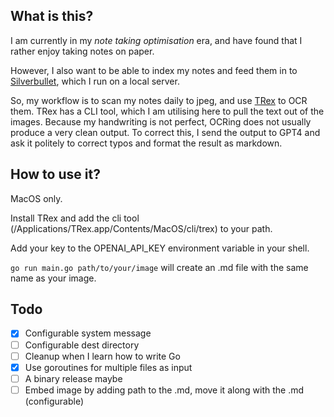 ## What is this?

I am currently in my _note taking optimisation_ era, and have found that I rather enjoy taking notes on paper.

However, I also want to be able to index my notes and feed them in to [Silverbullet](https://silverbullet.md/), which I run on a local server.

So, my workflow is to scan my notes daily to jpeg, and use [TRex](https://github.com/amebalabs/TRex/tree/main) to OCR them. TRex has a CLI tool, which I am utilising here to pull the text out of the images. Because my handwriting is not perfect, OCRing does not usually produce a very clean output. To correct this, I send the output to GPT4 and ask it politely to correct typos and format the result as markdown.

## How to use it?

MacOS only.

Install TRex and add the cli tool (/Applications/TRex.app/Contents/MacOS/cli/trex) to your path.

Add your key to the OPENAI_API_KEY environment variable in your shell.

`go run main.go path/to/your/image` will create an .md file with the same name as your image.

## Todo

- [x] Configurable system message
- [ ] Configurable dest directory
- [ ] Cleanup when I learn how to write Go
- [x] Use goroutines for multiple files as input
- [ ] A binary release maybe
- [ ] Embed image by adding path to the .md, move it along with the .md (configurable)
